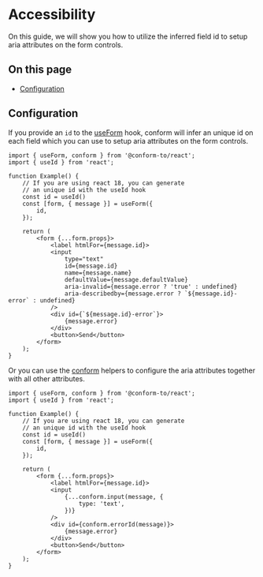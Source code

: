 # Accessibility

On this guide, we will show you how to utilize the inferred field id to setup aria attributes on the form controls.

<!-- aside -->

## On this page

- [Configuration](#configuration)

<!-- /aside -->

## Configuration

If you provide an `id` to the [useForm](/packages/conform-react/README.md#useform) hook, conform will infer an unique id on each field which you can use to setup aria attributes on the form controls.

```tsx
import { useForm, conform } from '@conform-to/react';
import { useId } from 'react';

function Example() {
    // If you are using react 18, you can generate
    // an unique id with the useId hook
    const id = useId()
    const [form, { message }] = useForm({
        id,
    });

    return (
        <form {...form.props}>
            <label htmlFor={message.id}>
            <input
                type="text"
                id={message.id}
                name={message.name}
                defaultValue={message.defaultValue}
                aria-invalid={message.error ? 'true' : undefined}
                aria-describedby={message.error ? `${message.id}-error` : undefined}
            />
            <div id={`${message.id}-error`}>
                {message.error}
            </div>
            <button>Send</button>
        </form>
    );
}
```

Or you can use the [conform](/packages/conform-react/README.md#conform) helpers to configure the aria attributes together with all other attributes.

```tsx
import { useForm, conform } from '@conform-to/react';
import { useId } from 'react';

function Example() {
    // If you are using react 18, you can generate
    // an unique id with the useId hook
    const id = useId()
    const [form, { message }] = useForm({
        id,
    });

    return (
        <form {...form.props}>
            <label htmlFor={message.id}>
            <input
                {...conform.input(message, {
                    type: 'text',
                })}
            />
            <div id={conform.errorId(message)}>
                {message.error}
            </div>
            <button>Send</button>
        </form>
    );
}
```
